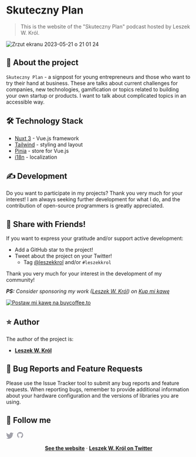 # Skuteczny Plan
> This is the website of the "Skuteczny Plan" podcast hosted by Leszek W. Król.

![Zrzut ekranu 2023-05-21 o 21 01 24](https://github.com/leszekkrol/skutecznyplan.pl/assets/10097678/7bd03e3b-000d-427c-add4-3c4d729bf52c)

## 📝 About the project

`Skuteczny Plan` - a signpost for young entrepreneurs and those who want to try their hand at business. These are talks about current challenges for companies, new technologies, gamification or topics related to building your own startup or products. I want to talk about complicated topics in an accessible way.

## 🛠 Technology Stack
- [Nuxt 3](https://nuxt.com) - Vue.js framework
- [Tailwind](https://tailwindcss.com) - styling and layout
- [Pinia](https://pinia.vuejs.org) - store for Vue.js
- [i18n](https://i18n.nuxtjs.org) - localization

## ✍️ Development
Do you want to participate in my projects? Thank you very much for your interest! I am always seeking further development for what I do, and the contribution of open-source programmers is greatly appreciated.

## 🌟 Share with Friends!
If you want to express your gratitude and/or support active development:

- Add a GitHub star to the project!
- Tweet about the project on your Twitter!
   - Tag [@leszekkrol](https://twitter.com/leszekkrol) and/or  `#leszekkrol`

Thank you very much for your interest in the development of my community!

_**PS:** Consider sponsoring my work ([Leszek W. Król](https://www.leszekkrol.com)) on [Kup mi kawę](https://buycoffee.to/leszekkrol)_

<a href="https://buycoffee.to/leszekkrol" target="_blank"><img src="https://buycoffee.to/btn/buycoffeeto-btn-primary.svg" style="width: 200px" alt="Postaw mi kawę na buycoffee.to"></a>

## ⭐️ Author

The author of the project is:
- <b><a href="http://linkedin.com/in/leszekkrol/">Leszek W. Król</a></b>

## 🧐 Bug Reports and Feature Requests

Please use the Issue Tracker tool to submit any bug reports and feature requests. When reporting bugs, remember to provide additional information about your hardware configuration and the versions of libraries you are using.

## 🔗 Follow me

<p valign="center">
  <a href="https://twitter.com/leszekkrol"><img width="20px" src="./.github/assets/twitter.svg" alt="Twitter"></a>&nbsp;&nbsp;<a href="https://github.com/leszekkrol"><img width="20px" src="./.github/assets/github.svg" alt="GitHub"></a>
</p>

<p align="center">
  <a href="https://www.skutecznyplan.pl/"><strong>See the website</strong></a> · 
  <a href="https://twitter.com/leszekkrol"><strong>Leszek W. Król on Twitter</strong></a>
</p>
